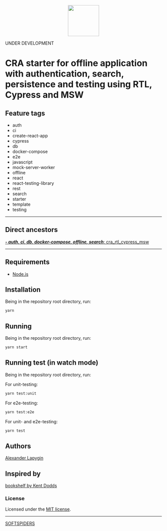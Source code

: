 






<div align="center">
    <a href="https://github.com/softspiders/softspiders">
      <img src="https://avatars.githubusercontent.com/u/47006425?v=4"width="100" height="100"/>
    </a>
</div>

UNDER DEVELOPMENT

# CRA starter for offline application with authentication, search, persistence and testing using RTL, Cypress and MSW

## Feature tags

- auth
- ci
- create-react-app
- cypress
- db
- docker-compose
- e2e
- javascript
- mock-server-worker
- offline
- react
- react-testing-library
- rest
- search
- starter
- template
- testing

---

## Direct ancestors

[***- auth, ci, db, docker-compose, offline, search***: cra_rtl_cypress_msw](https://github.com/AlexanderLapygin/cra_rtl_cypress_msw)

---

## Requirements

* [Node.js](https://nodejs.org/en/download/package-manager/)

## Installation

Being in the repository root directory, run:

```sh
yarn
```

## Running

Being in the repository root directory, run:

```sh
yarn start
```

## Running test (in watch mode)

Being in the repository root directory, run:

For unit-testing:

```sh
yarn test:unit
```

For e2e-testing:

```sh
yarn test:e2e
```

For unit- and e2e-testing:

```sh
yarn test
```

## Authors

[Alexander Lapygin](https://github.com/AlexanderLapygin)

## Inspired by

[bookshelf by Kent Dodds](https://github.com/kentcdodds/bookshelf)

### License

Licensed under the [MIT license](./LICENSE).

---

[SOFTSPIDERS](https://github.com/softspiders/softspiders)
